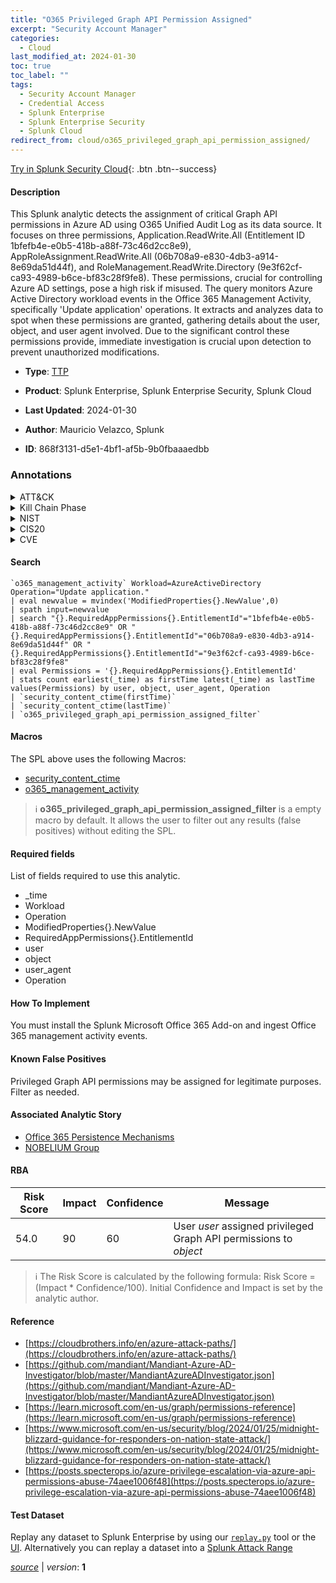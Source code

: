 ```yaml
---
title: "O365 Privileged Graph API Permission Assigned"
excerpt: "Security Account Manager"
categories:
  - Cloud
last_modified_at: 2024-01-30
toc: true
toc_label: ""
tags:
  - Security Account Manager
  - Credential Access
  - Splunk Enterprise
  - Splunk Enterprise Security
  - Splunk Cloud
redirect_from: cloud/o365_privileged_graph_api_permission_assigned/
---
```




[Try in Splunk Security Cloud](https://www.splunk.com/en_us/cyber-security.html){: .btn .btn--success}

#### Description

This Splunk analytic detects the assignment of critical Graph API permissions in Azure AD using O365 Unified Audit Log as its data source. It focuses on three permissions, Application.ReadWrite.All (Entitlement ID 1bfefb4e-e0b5-418b-a88f-73c46d2cc8e9), AppRoleAssignment.ReadWrite.All (06b708a9-e830-4db3-a914-8e69da51d44f), and RoleManagement.ReadWrite.Directory (9e3f62cf-ca93-4989-b6ce-bf83c28f9fe8). These permissions, crucial for controlling Azure AD settings, pose a high risk if misused. The query monitors Azure Active Directory workload events in the Office 365 Management Activity, specifically &#39;Update application&#39; operations. It extracts and analyzes data to spot when these permissions are granted, gathering details about the user, object, and user agent involved. Due to the significant control these permissions provide, immediate investigation is crucial upon detection to prevent unauthorized modifications.

- **Type**: [TTP](https://github.com/splunk/security_content/wiki/Detection-Analytic-Types)
- **Product**: Splunk Enterprise, Splunk Enterprise Security, Splunk Cloud

- **Last Updated**: 2024-01-30
- **Author**: Mauricio Velazco, Splunk
- **ID**: 868f3131-d5e1-4bf1-af5b-9b0fbaaaedbb

### Annotations
<details>
  <summary>ATT&CK</summary>

<div markdown="1">

#### [ATT&CK](https://attack.mitre.org/)

| ID          | Technique   | Tactic         |
| ----------- | ----------- |--------------- |
| [T1003.002](https://attack.mitre.org/techniques/T1003/002/) | Security Account Manager | Credential Access |

</div>
</details>


<details>
  <summary>Kill Chain Phase</summary>

<div markdown="1">

* Exploitation


</div>
</details>


<details>
  <summary>NIST</summary>

<div markdown="1">

* DE.CM



</div>
</details>

<details>
  <summary>CIS20</summary>

<div markdown="1">

* CIS 10



</div>
</details>

<details>
  <summary>CVE</summary>

<div markdown="1">


</div>
</details>


#### Search

```
`o365_management_activity` Workload=AzureActiveDirectory Operation="Update application." 
| eval newvalue = mvindex('ModifiedProperties{}.NewValue',0) 
| spath input=newvalue  
| search "{}.RequiredAppPermissions{}.EntitlementId"="1bfefb4e-e0b5-418b-a88f-73c46d2cc8e9" OR "{}.RequiredAppPermissions{}.EntitlementId"="06b708a9-e830-4db3-a914-8e69da51d44f" OR "{}.RequiredAppPermissions{}.EntitlementId"="9e3f62cf-ca93-4989-b6ce-bf83c28f9fe8"  
| eval Permissions = '{}.RequiredAppPermissions{}.EntitlementId' 
| stats count earliest(_time) as firstTime latest(_time) as lastTime values(Permissions) by user, object, user_agent, Operation 
| `security_content_ctime(firstTime)` 
| `security_content_ctime(lastTime)` 
| `o365_privileged_graph_api_permission_assigned_filter`
```

#### Macros
The SPL above uses the following Macros:
* [security_content_ctime](https://github.com/splunk/security_content/blob/develop/macros/security_content_ctime.yml)
* [o365_management_activity](https://github.com/splunk/security_content/blob/develop/macros/o365_management_activity.yml)

> :information_source:
> **o365_privileged_graph_api_permission_assigned_filter** is a empty macro by default. It allows the user to filter out any results (false positives) without editing the SPL.



#### Required fields
List of fields required to use this analytic.
* _time
* Workload
* Operation
* ModifiedProperties{}.NewValue
* RequiredAppPermissions{}.EntitlementId
* user
* object
* user_agent
* Operation



#### How To Implement
You must install the Splunk Microsoft Office 365 Add-on and ingest Office 365 management activity events.
#### Known False Positives
Privileged Graph API permissions may be assigned for legitimate purposes. Filter as needed.

#### Associated Analytic Story
* [Office 365 Persistence Mechanisms](/stories/office_365_persistence_mechanisms)
* [NOBELIUM Group](/stories/nobelium_group)




#### RBA

| Risk Score  | Impact      | Confidence   | Message      |
| ----------- | ----------- |--------------|--------------|
| 54.0 | 90 | 60 | User $user$ assigned privileged Graph API permissions to $object$ |


> :information_source:
> The Risk Score is calculated by the following formula: Risk Score = (Impact * Confidence/100). Initial Confidence and Impact is set by the analytic author.


#### Reference

* [https://cloudbrothers.info/en/azure-attack-paths/](https://cloudbrothers.info/en/azure-attack-paths/)
* [https://github.com/mandiant/Mandiant-Azure-AD-Investigator/blob/master/MandiantAzureADInvestigator.json](https://github.com/mandiant/Mandiant-Azure-AD-Investigator/blob/master/MandiantAzureADInvestigator.json)
* [https://learn.microsoft.com/en-us/graph/permissions-reference](https://learn.microsoft.com/en-us/graph/permissions-reference)
* [https://www.microsoft.com/en-us/security/blog/2024/01/25/midnight-blizzard-guidance-for-responders-on-nation-state-attack/](https://www.microsoft.com/en-us/security/blog/2024/01/25/midnight-blizzard-guidance-for-responders-on-nation-state-attack/)
* [https://posts.specterops.io/azure-privilege-escalation-via-azure-api-permissions-abuse-74aee1006f48](https://posts.specterops.io/azure-privilege-escalation-via-azure-api-permissions-abuse-74aee1006f48)



#### Test Dataset
Replay any dataset to Splunk Enterprise by using our [`replay.py`](https://github.com/splunk/attack_data#using-replaypy) tool or the [UI](https://github.com/splunk/attack_data#using-ui).
Alternatively you can replay a dataset into a [Splunk Attack Range](https://github.com/splunk/attack_range#replay-dumps-into-attack-range-splunk-server)




[*source*](https://github.com/splunk/security_content/tree/develop/detections/cloud/o365_privileged_graph_api_permission_assigned.yml) \| *version*: **1**